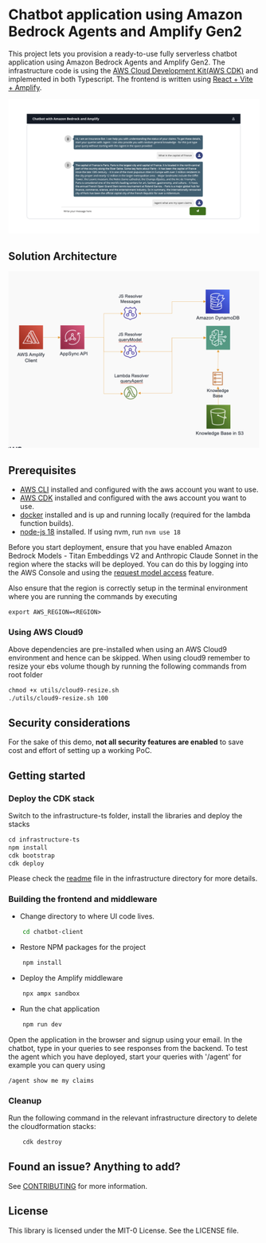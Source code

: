 # Chatbot application using Amazon Bedrock Agents and Amplify Gen2
This project lets you provision a ready-to-use fully serverless chatbot application using Amazon Bedrock Agents and Amplify Gen2. The infrastructure code is using the [AWS Cloud Development Kit(AWS CDK)](https://aws.amazon.com/cdk/) and implemented in both Typescript. The frontend is written using [React + Vite + Amplify](https://github.com/sathishc/genai-sandbox/tree/main/chatbot-client).

![](assets/chat_UI.png)


## Solution Architecture
![Solution Architecture](assets/agent-reference-architecture.png)


## Prerequisites

- [AWS CLI](https://aws.amazon.com/cli/) installed and configured with the aws account you want to use.
- [AWS CDK](https://docs.aws.amazon.com/cdk/latest/guide/getting_started.html) installed and configured with the aws account you want to use.
- [docker](https://docs.docker.com/get-docker/) installed and is up and running locally (required for the lambda function builds).
- [node-js 18](https://nodejs.org/en/download) installed. If using nvm, run `nvm use 18`

Before you start deployment, ensure that you have enabled Amazon Bedrock Models - Titan Embeddings V2 and Anthropic Claude Sonnet in the region where the stacks will be deployed. You can do this by logging into the AWS Console and using the [request model access](https://docs.aws.amazon.com/bedrock/latest/userguide/model-access.html) feature.

Also ensure that the region is correctly setup in the terminal environment where you are running the commands by executing
```
export AWS_REGION=<REGION> 
```

### Using AWS Cloud9
Above dependencies are pre-installed when using an AWS Cloud9 environment and hence can be skipped. When using cloud9 remember to resize your ebs volume though by running the following commands from root folder

```
chmod +x utils/cloud9-resize.sh
./utils/cloud9-resize.sh 100
```

## Security considerations
For the sake of this demo, **not all security features are enabled** to save cost and effort of setting up a working PoC. 

## Getting started




### Deploy the CDK stack

Switch to the infrastructure-ts folder, install the libraries and deploy the stacks

```
cd infrastructure-ts
npm install
cdk bootstrap
cdk deploy 
```
Please check the [readme](./infrastructure-ts/README.md) file in the infrastructure directory for more details.

### Building the frontend and middleware
- Change directory to where UI code lives.
```bash
    cd chatbot-client
```
- Restore NPM packages for the project
```bash
    npm install
```
- Deploy the Amplify middleware
```bash
    npx ampx sandbox
```
- Run the chat application
```bash
    npm run dev
```

Open the application in the browser and signup using your email. In the chatbot, type in your queries to see responses from the backend. To test the agent which you have deployed, start your queries with '/agent' for example you can query using
```
/agent show me my claims
```

### Cleanup
Run the following command in the relevant infrastructure directory to delete the cloudformation stacks:
```bash
    cdk destroy
```

## Found an issue? Anything to add?
See [CONTRIBUTING](CONTRIBUTING.md#security-issue-notifications) for more information.

## License

This library is licensed under the MIT-0 License. See the LICENSE file.
